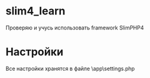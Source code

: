 # slim4_learn
Проверяю и учусь использовать framework SlimPHP4

# Настройки
Все настройки хранятся в файле \app\settings.php